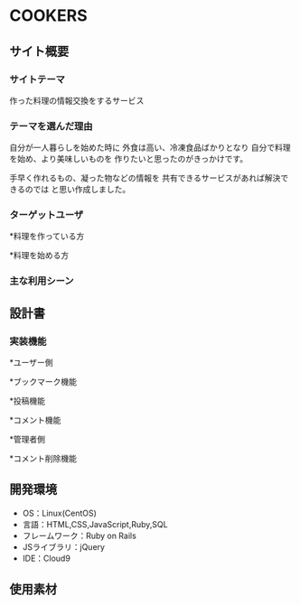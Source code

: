 # COOKERS

## サイト概要
### サイトテーマ
作った料理の情報交換をするサービス

### テーマを選んだ理由
自分が一人暮らしを始めた時に
外食は高い、冷凍食品ばかりとなり
自分で料理を始め、より美味しいものを
作りたいと思ったのがきっかけです。

手早く作れるもの、凝った物などの情報を
共有できるサービスがあれば解決できるのでは
と思い作成しました。

### ターゲットユーザ
*料理を作っている方

*料理を始める方

### 主な利用シーン


## 設計書

### 実装機能
*ユーザー側

*ブックマーク機能

*投稿機能

*コメント機能

*管理者側

*コメント削除機能


## 開発環境
- OS：Linux(CentOS)
- 言語：HTML,CSS,JavaScript,Ruby,SQL
- フレームワーク：Ruby on Rails
- JSライブラリ：jQuery
- IDE：Cloud9

## 使用素材
